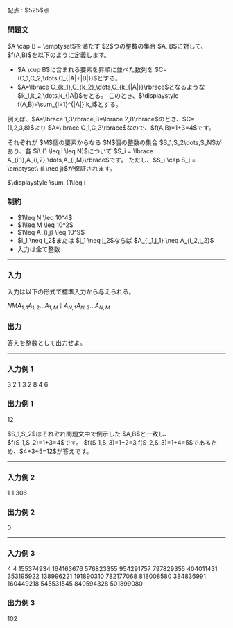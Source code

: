 
<div>

<span>

<span>

<p>
配点 : $525$点
</p>

<div>

<section>

### **問題文**

<p>
$A \cap B = \emptyset$を満たす $2$つの整数の集合 $A, B$に対して、$f(A,B)$を以下のように定義します。
</p>

<ul>

<li>
$A \cup B$に含まれる要素を昇順に並べた数列を $C=(C_1,C_2,\dots,C_{|A|+|B|})$とする。
</li>

<li>
$A=\lbrace C_{k_1},C_{k_2},\dots,C_{k_{|A|}}\rbrace$となるような $k_1,k_2,\dots,k_{|A|}$をとる。 
このとき、$\displaystyle f(A,B)=\sum_{i=1}^{|A|} k_i$とする。
</li>

</ul>

<p>
例えば、$A=\lbrace 1,3\rbrace,B=\lbrace 2,8\rbrace$のとき、$C=(1,2,3,8)$より $A=\lbrace C_1,C_3\rbrace$なので、$f(A,B)=1+3=4$です。
</p>

<p>
それぞれが $M$個の要素からなる $N$個の整数の集合 $S_1,S_2\dots,S_N$があり、各 $i\ (1 \leq i \leq N)$について $S_i = \lbrace A_{i,1},A_{i,2},\dots,A_{i,M}\rbrace$です。
ただし、$S_i \cap S_j = \emptyset\ (i \neq j)$が保証されます。
</p>

<p>
$\displaystyle \sum_{1\leq i<j \leq N} f(S_i, S_j)$を求めてください。
</p>

</section>

</div>

<div>

<section>

### **制約**

<ul>

<li>
$1\leq N \leq 10^4$
</li>

<li>
$1\leq M \leq 10^2$
</li>

<li>
$1\leq A_{i,j} \leq 10^9$
</li>

<li>
$i_1 \neq i_2$または $j_1 \neq j_2$ならば $A_{i_1,j_1} \neq A_{i_2,j_2}$
</li>

<li>
入力は全て整数
</li>

</ul>

</section>

</div>

---

<div>

<div>

<section>

### **入力**

<p>
入力は以下の形式で標準入力から与えられる。
</p>

<div>

$N$$M$$A_{1,1}$$A_{1,2}$$\dots$$A_{1,M}$$\vdots$$A_{N,1}$$A_{N,2}$$\dots$$A_{N,M}$
</div>

</section>

</div>

<div>

<section>

### **出力**

<p>
答えを整数として出力せよ。
</p>

</section>

</div>

</div>

---

<div>

<section>

### **入力例 1**

<div>

3 2
1 3
2 8
4 6

</div>

</section>

</div>

<div>

<section>

### **出力例 1**

<div>

12

</div>

<p>
$S_1,S_2$はそれぞれ問題文中で例示した $A,B$と一致し、$f(S_1,S_2)=1+3=4$です。
$f(S_1,S_3)=1+2=3,f(S_2,S_3)=1+4=5$であるため、$4+3+5=12$が答えです。
</p>

</section>

</div>

---

<div>

<section>

### **入力例 2**

<div>

1 1
306

</div>

</section>

</div>

<div>

<section>

### **出力例 2**

<div>

0

</div>

</section>

</div>

---

<div>

<section>

### **入力例 3**

<div>

4 4
155374934 164163676 576823355 954291757
797829355 404011431 353195922 138996221
191890310 782177068 818008580 384836991
160449218 545531545 840594328 501899080

</div>

</section>

</div>

<div>

<section>

### **出力例 3**

<div>

102

</div>

</section>

</div>

</span>

</span>

</div>
